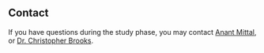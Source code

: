 ## Contact

If you have questions during the study phase, you may contact [Anant Mittal](mailto:anmittal@umich.edu), or [Dr. Christopher Brooks](mailto:brooksch@umich.edu).

